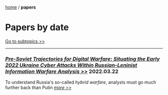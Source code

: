 [home](https://cx7.dev/) / **papers**

# Papers by date

[Go to subtopics >>](https://cx7.dev/research/topics.html)

-----

### [*Pre-Soviet Trajectories for Digital Warfare: Situating the Early 2022 Ukraine Cyber Attacks Within Russian-Leninist Information Warfare Analysis >>*](https://cx7.dev/papers/1.html) **2022.03.22**

To understand Russia's so-called *hybrid warfare*, analysts must go much further back than Putin [*more >>*](https://cx7.dev/papers/1.html)
